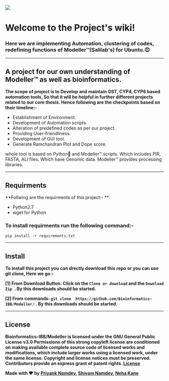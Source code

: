 
![](https://images.pexels.com/photos/340901/pexels-photo-340901.jpeg?auto=compress&cs=tinysrgb&h=350)
# Welcome to the Project's wiki!


### Here we are implementing Automation, clustering of codes, redefining functions of Modeller™(Salilab's) for Ubuntu.😊 
***
## **A project for our own understanding of Modeller™ as well as bioinformatics.**

**The scope of project is to Develop and maintain GST, CYP4, CYP6 based automation tools, So that it will be helpful in further different projects related to our core thesis. Hence following are the checkpoints based on their timeline:-**
* Establishment of Environment.
* Development of Automation scripts.
* Alteration of predefined codes as per our project.
* Providing User-friendliness.
* Development of GUI tool.
* Generate Ramchandran Plot and Dope score.

whole tool is based on Python🐍 and Modeller™ scripts. Which includes PIR, FASTA, ALI files. Which have Genomic data. Modeller™ provides processing libraries. 


***


## Requirments
**Follwing are the requirments of this project:- **
* Python2.7
* wget for Python
### To install requirments run the following command:-
` pip install -r requirements.txt ` 


***


## Install
**To install this project you can drectly download this repo or you can use git clone, Here we go:-**

**[1] From Download Button: Click on the ` Clone or download ` and the  `Download Zip `. By this downloads should be started.**

**[2] From commands: ` git clone  https://github.com/Bioinformatics-IBB/Modeller/ ` . By this downloads should be started.**


***

## License
**Bioinformatics-IBB/Modeller is licensed under the GNU General Public License v3.0
Permissions of this strong copyleft license are conditioned on making available complete source code of licensed works and modifications, which include larger works using a licensed work, under the same license. Copyright and license notices must be preserved. Contributors provide an express grant of patent rights. 
[License](https://github.com/Bioinformatics-IBB/Modeller/blob/master/LICENSE)**




**Made with ❤ by [Priyank Namdev](priyank.namdev@gmail.com), [Shivam Namdev](mavish.ps8@gmail.com), [Neha Kane](neha.kane@gmail.com)**

